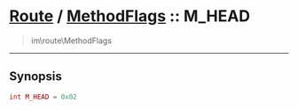 # [Route](route.md) / [MethodFlags](route-MethodFlags.md) :: M_HEAD
 > im\route\MethodFlags
____

## Synopsis
```php
int M_HEAD = 0x02
```
